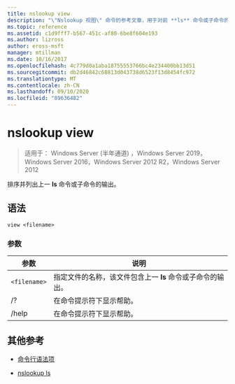```yaml
---
title: nslookup view
description: "\"Nslookup 视图\" 命令的参考文章，用于对前 **ls** 命令或子命令的输出进行排序和列出。"
ms.topic: reference
ms.assetid: c1d9fff7-b567-451c-af80-6be8f604e193
ms.author: lizross
author: eross-msft
manager: mtillman
ms.date: 10/16/2017
ms.openlocfilehash: 4c779d0a1aba18755553766bc4e234400bb13d51
ms.sourcegitcommit: db2d46842c68813d043738d6523f13d8454fc972
ms.translationtype: MT
ms.contentlocale: zh-CN
ms.lasthandoff: 09/10/2020
ms.locfileid: "89636482"
---
```

# <a name="nslookup-view"></a>nslookup view

> 适用于： Windows Server (半年通道) ，Windows Server 2019，Windows Server 2016，Windows Server 2012 R2，Windows Server 2012

排序并列出上一 **ls** 命令或子命令的输出。

## <a name="syntax"></a>语法

```
view <filename>
```

### <a name="parameters"></a>参数

| 参数 | 说明 |
| --------- | ----------- |
| `<filename>` | 指定文件的名称，该文件包含上一 **ls** 命令或子命令的输出。 |
| /? | 在命令提示符下显示帮助。 |
| /help | 在命令提示符下显示帮助。 |

## <a name="additional-references"></a>其他参考

- [命令行语法项](command-line-syntax-key.md)

- [nslookup ls](nslookup-ls.md)
